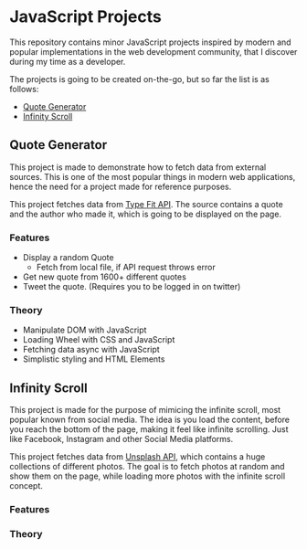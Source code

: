 # JavaScript Projects
This repository contains minor JavaScript projects inspired by modern and popular implementations in the web development community, that I discover during my time as a developer.

The projects is going to be created on-the-go, but so far the list is as follows:
* [Quote Generator](#quote-generator)
* [Infinity Scroll](#infinity-scroll)

## Quote Generator
This project is made to demonstrate how to fetch data from external sources. 
This is one of the most popular things in modern web applications, hence the need for a project made for reference purposes.

This project fetches data from [Type Fit API](https://type.fit/api/quotes). 
The source contains a quote and the author who made it, which is going to be displayed on the page.

### Features
* Display a random Quote
  * Fetch from local file, if API request throws error
* Get new quote from 1600+ different quotes
* Tweet the quote. (Requires you to be logged in on twitter)

### Theory
* Manipulate DOM with JavaScript
* Loading Wheel with CSS and JavaScript
* Fetching data async with JavaScript
* Simplistic styling and HTML Elements

## Infinity Scroll
This project is made for the purpose of mimicing the infinite scroll, most popular known from social media. 
The idea is you load the content, before you reach the bottom of the page, making it feel like infinite scrolling.
Just like Facebook, Instagram and other Social Media platforms.

This project fetches data from [Unsplash API](https://unsplash.com/documentation), which contains a huge collections of different photos. 
The goal is to fetch photos at random and show them on the page, while loading more photos with the infinite scroll concept.

### Features

### Theory
